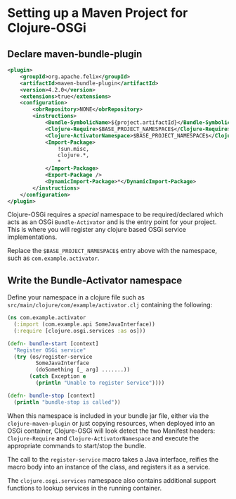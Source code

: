 # Setting up a Maven Project for Clojure-OSGi

## Declare maven-bundle-plugin

```xml
<plugin>
    <groupId>org.apache.felix</groupId>
    <artifactId>maven-bundle-plugin</artifactId>
    <version>4.2.0</version>
    <extensions>true</extensions>
    <configuration>
        <obrRepository>NONE</obrRepository>
        <instructions>
            <Bundle-SymbolicName>${project.artifactId}</Bundle-SymbolicName>
            <Clojure-Require>$BASE_PROJECT_NAMESPACE$</Clojure-Require>
            <Clojure-ActivatorNamespace>$BASE_PROJECT_NAMESPACE$</Clojure-ActivatorNamespace>
            <Import-Package>
                !sun.misc,
                clojure.*,
                *
            </Import-Package>
            <Export-Package />
            <DynamicImport-Package>*</DynamicImport-Package>
        </instructions>
    </configuration>
</plugin>
```

Clojure-OSGi requires a _special_ namespace to be required/declared which acts as an OSGi `Bundle-Activator`
and is the entry point for your project. This is where you will register any clojure based OSGi service implementations.

Replace the `$BASE_PROJECT_NAMESPACE$` entry above with the namespace, such as `com.example.activator`.

## Write the Bundle-Activator namespace

Define your namespace in a clojure file such as `src/main/clojure/com/example/activator.clj` containing the following:

```clojure
(ns com.example.activator
  (:import (com.example.api SomeJavaInterface))
  (:require [clojure.osgi.services :as os]))

(defn- bundle-start [context]
  "Register OSGi service"
  (try (os/register-service
         SomeJavaInterface
         (doSomething [_ arg] .......))
       (catch Exception e
         (println "Unable to register Service"))))

(defn- bundle-stop [context]
  (println "bundle-stop is called"))
```

When this namespace is included in your bundle jar file, either via the `clojure-maven-plugin` or just copying resources, when deployed
into an OSGi container, Clojure-OSGi will look detect the two Manifest headers: `Clojure-Require` and `Clojure-ActivatorNamespace` and
execute the appropriate commands to start/stop the bundle.

The call to the `register-service` macro takes a Java interface, reifies the macro body into an instance of the class, and registers it as a service.

The `clojure.osgi.services` namespace also contains additional support functions to lookup services in the running container.
